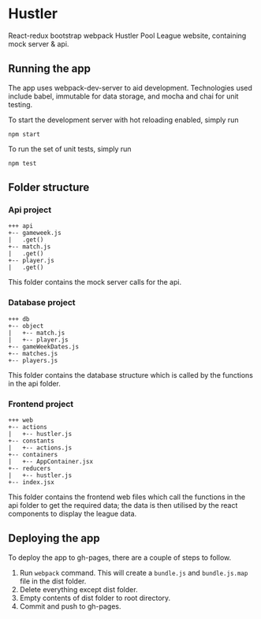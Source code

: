 # Hustler

React-redux bootstrap webpack Hustler Pool League website, containing mock server & api.

## Running the app

The app uses webpack-dev-server to aid development. Technologies used include babel, immutable for data storage, and mocha and chai for unit testing.

To start the development server with hot reloading enabled, simply run

```
npm start
```

To run the set of unit tests, simply run

```
npm test
```

## Folder structure

### Api project
    
	+++ api
    +-- gameweek.js
    |   .get()
    +-- match.js
    |   .get()
    +-- player.js
    |   .get()

This folder contains the mock server calls for the api.

### Database project

	+++ db
    +-- object
    |   +-- match.js
    |   +-- player.js
    +-- gameWeekDates.js
    +-- matches.js
    +-- players.js

This folder contains the database structure which is called by the functions in the api folder.

### Frontend project

    +++ web
    +-- actions
    |   +-- hustler.js
    +-- constants
    |   +-- actions.js
    +-- containers
    |   +-- AppContainer.jsx
    +-- reducers
    |   +-- hustler.js
    +-- index.jsx

This folder contains the frontend web files which call the functions in the api folder to get the required data; the data is then utilised by the react components to display the league data.

## Deploying the app

To deploy the app to gh-pages, there are a couple of steps to follow.

1. Run `webpack` command. This will create a `bundle.js` and `bundle.js.map` file in the dist folder.
2. Delete everything except dist folder.
3. Empty contents of dist folder to root directory.
4. Commit and push to gh-pages.
